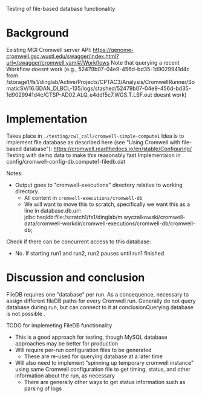 Testing of file-based database functionality

# Background
Existing MGI Cromwell server API:
    https://genome-cromwell.gsc.wustl.edu/swagger/index.html?url=/swagger/cromwell.yaml#/Workflows
Note that querying a recent Workflow doesnt work (e.g., 52479b07-04e9-456d-bd35-1d9029941d4c from
/storage1/fs1/dinglab/Active/Projects/CPTAC3/Analysis/CromwellRunner/SomaticSV/16.GDAN_DLBCL-135/logs/stashed/52479b07-04e9-456d-bd35-1d9029941d4c/CTSP-AD02.ALQ_e4ddf5c7.WGS.T.LSF.out
doesnt work)


# Implementation
Takes place in `./testing/cwl_call/cromwell-simple-compute1`
Idea is to implement file database as described here (see "Using Cromwell with file-based database"):
    https://cromwell.readthedocs.io/en/stable/Configuring/
Testing with demo data to make this reasonably fast
Implementaion in config/cromwell-config-db.compute1-filedb.dat

Notes:
* Output goes to "cromwell-executions" directory relative to working directory.  
  * All content in `cromwell-executions/cromwell-db`
  * We will want to move this to scratch, specifically we want this as a line in database.db.url:
        jdbc:hsqldb:file:/scratch1/fs1/dinglab/m.wyczalkowski/cromwell-data/cromwell-workdir/cromwell-executions/cromwell-db/cromwell-db;

Check if there can be concurrent access to this database:
  * No.  If starting run1 and run2, run2 pauses until run1 finished
    

# Discussion and conclusion

FileDB requires one "database" per run.  As a consequence, necessary to assign different fileDB paths
for every Cromwell run.  Generally do not query database during run, but can connect to it at conclusionQuerying database is not possible .

TODO for implemeting FileDB functionality
* This is a good approach for testing, though MySQL database approaches may be better for production
* Will require per-run configuration files to be generated
  * These are re-used for querying database at a later time
* Will also need to implement "spinning up temporary cromwell instance" using same Cromwell configuration file
  to get timing, status, and other information about the run, as necessary
  * There are generally other ways to get status information such as parsing of logs
